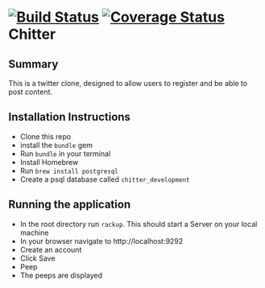 [![Build Status](https://travis-ci.org/tobenna/chitter-challenge.svg?branch=master)](https://travis-ci.org/tobenna/chitter-challenge)  [![Coverage Status](https://coveralls.io/repos/github/tobenna/chitter-challenge/badge.svg?branch=master)](https://coveralls.io/github/tobenna/chitter-challenge?branch=master)
Chitter
==================

Summary
-------

This is a twitter clone, designed to allow users to register and be able to post content.



Installation Instructions
-------

* Clone this repo
* install the `bundle` gem
* Run `bundle` in your terminal
* Install Homebrew
* Run `brew install postgresql`
* Create a psql database called `chitter_development`

Running the application
-----

* In the root directory run `rackup`. This should start a Server on your local machine
* In your browser navigate to http://localhost:9292
* Create an account
* Click Save
* Peep
* The peeps are displayed
